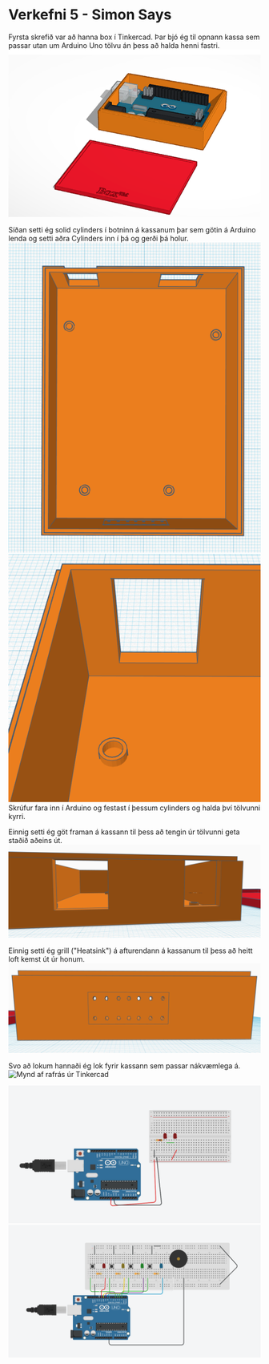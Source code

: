 # Verkefni 5 - Simon Says

Fyrsta skrefið var að hanna box í Tinkercad. Þar bjó ég til opnann kassa sem passar utan um Arduino Uno tölvu án þess að halda henni fastri.
![Mynd af boxi úr Tinkercad](tinkercadbox.png)

Síðan setti ég solid cylinders í botninn á kassanum þar sem götin á Arduino lenda og setti aðra Cylinders inn í þá og gerði þá holur.
![Mynd af rafrás úr Tinkercad](tinkercadboxstandoff.png)
![Mynd af rafrás úr Tinkercad](tinkercadboxstandoffcloseup.png)
Skrúfur fara inn í Arduino og festast í þessum cylinders og halda því tölvunni kyrri.

Einnig setti ég göt framan á kassann til þess að tengin úr tölvunni geta staðið aðeins út.
![Mynd af rafrás úr Tinkercad](tinkercadboxsockets.png)

Einnig setti ég grill ("Heatsink") á afturendann á kassanum til þess að heitt loft kemst út úr honum.
![Mynd af rafrás úr Tinkercad](tinkercadboxheatsink.png)

Svo að lokum hannaði ég lok fyrir kassann sem passar nákvæmlega á.
![Mynd af rafrás úr Tinkercad](tinkercadboxheatlid.png)



![Mynd af rafrás úr Tinkercad](tinkercad2.png)
![Mynd af Simon Says rafrás úr Tinkercad](tinkercad1.png)
